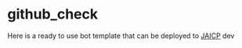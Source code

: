 
# github_check
Here is a ready to use bot template that can be deployed to [JAICP](https://test15.lo.test-ai.net/project-create/jaicp/external)
dev

